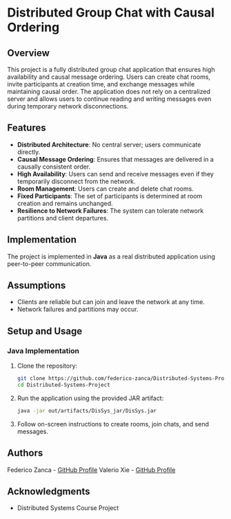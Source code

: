 # Distributed Group Chat with Causal Ordering

## Overview

This project is a fully distributed group chat application that ensures high availability and causal message ordering. Users can create chat rooms, invite participants at creation time, and exchange messages while maintaining causal order. The application does not rely on a centralized server and allows users to continue reading and writing messages even during temporary network disconnections.

## Features

- **Distributed Architecture**: No central server; users communicate directly.
- **Causal Message Ordering**: Ensures that messages are delivered in a causally consistent order.
- **High Availability**: Users can send and receive messages even if they temporarily disconnect from the network.
- **Room Management**: Users can create and delete chat rooms.
- **Fixed Participants**: The set of participants is determined at room creation and remains unchanged.
- **Resilience to Network Failures**: The system can tolerate network partitions and client departures.

## Implementation

The project is implemented in **Java** as a real distributed application using peer-to-peer communication.

## Assumptions

- Clients are reliable but can join and leave the network at any time.
- Network failures and partitions may occur.

## Setup and Usage

### Java Implementation

1. Clone the repository:
   ```bash
   git clone https://github.com/federico-zanca/Distributed-Systems-Project.git
   cd Distributed-Systems-Project
   ```
2. Run the application using the provided JAR artifact:
   ```bash
   java -jar out/artifacts/DisSys_jar/DisSys.jar
   ```
3. Follow on-screen instructions to create rooms, join chats, and send messages.

## Authors

Federico Zanca - [GitHub Profile](https://github.com/federico-zanca)
Valerio Xie - [GitHub Profile](https://github.com/ValerioXIe)
## Acknowledgments

- Distributed Systems Course Project

